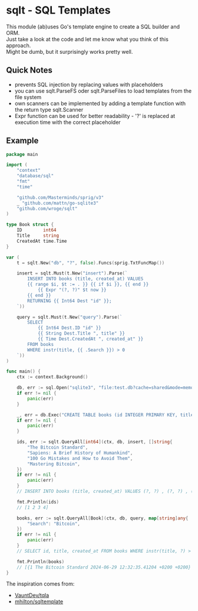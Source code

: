 # sqlt - SQL Templates

This module (ab)uses Go's template engine to create a SQL builder and ORM.  
Just take a look at the code and let me know what you think of this approach.  
Might be dumb, but it surprisingly works pretty well.  

## Quick Notes

- prevents SQL injection by replacing values with placeholders
- you can use sqlt.ParseFS oder sqlt.ParseFiles to load templates from the file system
- own scanners can be implemented by adding a template function with the return type sqlt.Scanner
- Expr function can be used for better readability - '?' is replaced at execution time with the correct placeholder

## Example

```go
package main

import (
	"context"
	"database/sql"
	"fmt"
	"time"

	"github.com/Masterminds/sprig/v3"
	_ "github.com/mattn/go-sqlite3"
	"github.com/wroge/sqlt"
)

type Book struct {
	ID        int64
	Title     string
	CreatedAt time.Time
}

var (
	t = sqlt.New("db", "?", false).Funcs(sprig.TxtFuncMap())

	insert = sqlt.Must(t.New("insert").Parse(`
        INSERT INTO books (title, created_at) VALUES
        {{ range $i, $t := . }} {{ if $i }}, {{ end }}
            {{ Expr "(?, ?)" $t now }}
        {{ end }}
        RETURNING {{ Int64 Dest "id" }};
	`))

	query = sqlt.Must(t.New("query").Parse(`
		SELECT 
			{{ Int64 Dest.ID "id" }}
			{{ String Dest.Title ", title" }}
			{{ Time Dest.CreatedAt ", created_at" }}
		FROM books 
		WHERE instr(title, {{ .Search }}) > 0
	`))
)

func main() {
	ctx := context.Background()

	db, err := sql.Open("sqlite3", "file:test.db?cache=shared&mode=memory")
	if err != nil {
		panic(err)
	}

	_, err = db.Exec("CREATE TABLE books (id INTEGER PRIMARY KEY, title TEXT, created_at DATE)")
	if err != nil {
		panic(err)
	}

	ids, err := sqlt.QueryAll[int64](ctx, db, insert, []string{
		"The Bitcoin Standard",
		"Sapiens: A Brief History of Humankind",
		"100 Go Mistakes and How to Avoid Them",
		"Mastering Bitcoin",
	})
	if err != nil {
		panic(err)
	}
	// INSERT INTO books (title, created_at) VALUES (?, ?) , (?, ?) , (?, ?) , (?, ?) RETURNING id;

	fmt.Println(ids)
	// [1 2 3 4]

	books, err := sqlt.QueryAll[Book](ctx, db, query, map[string]any{
		"Search": "Bitcoin",
	})
	if err != nil {
		panic(err)
	}
	// SELECT id, title, created_at FROM books WHERE instr(title, ?) > 0

	fmt.Println(books)
	// [{1 The Bitcoin Standard 2024-06-29 12:32:35.41204 +0200 +0200} {4 Mastering Bitcoin 2024-06-29 12:32:35.412049 +0200 +0200}]
}
```

The inspiration comes from:

- [VauntDev/tqla](https://github.com/VauntDev/tqla)
- [mhilton/sqltemplate](https://github.com/mhilton/sqltemplate)
